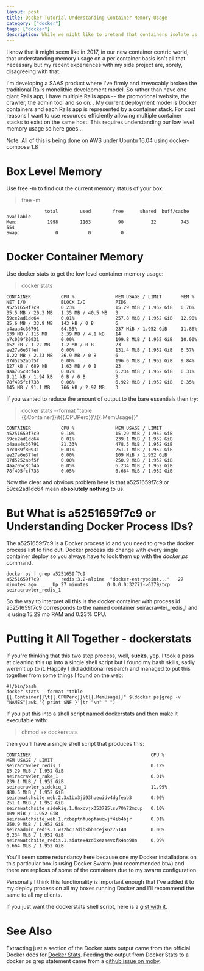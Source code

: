 ```yaml
---
layout: post
title: Docker Tutorial Understanding Container Memory Usage
category: ["docker"]
tags: ["docker"]
description: While we might like to pretend that containers isolate us from low level details like memory usage, you still need to understand it.  Here I explain docker stats and give a shell script for an easy to use tool for viewing container memory stats.
---
```

I know that it might seem like in 2017, in our new container centric world, that understanding memory usage on a per container basis isn't all that necessary but my recent experiences with my side project are, sorely, disagreeing with that.

I'm developing a SAAS product where I've firmly and irrevocably broken the traditional Rails monolithic development model.  So rather than have one giant Rails app, I have multiple Rails apps -- the promotional website, the crawler, the admin tool and so on.  .  My current deployment model is Docker containers and each Rails app is represented by a container stack.  For cost reasons I want to use resources efficiently allowing multiple container stacks to exist on the same host.  This requires understanding our low level memory usage so here goes...

Note: All of this is being done on AWS under Ubuntu 16.04 using docker-compose 1.8

# Box Level Memory

Use free -m to find out the current memory status of your box:

> free -m

                  total        used        free      shared  buff/cache   available
    Mem:           1998        1163          90          22         743         554
    Swap:             0           0           0

# Docker Container Memory

Use docker stats to get the low level container memory usage:

> docker stats

    CONTAINER           CPU %               MEM USAGE / LIMIT       MEM %               NET I/O             BLOCK I/O           PIDS
    a5251659f7c9        0.23%               15.29 MiB / 1.952 GiB   0.76%               35.5 MB / 20.3 MB   1.35 MB / 40.5 MB   3
    59ce2ad1dc64        0.01%               257.8 MiB / 1.952 GiB   12.90%              25.6 MB / 33.9 MB   143 kB / 0 B        6
    b4aaa4c36791        64.55%              237 MiB / 1.952 GiB     11.86%              639 MB / 115 MB     3.39 MB / 4.1 kB    14
    a7c039f80931        0.00%               199.8 MiB / 1.952 GiB   10.00%              152 kB / 1.22 MB    1.2 MB / 0 B        23
    ee27a6e37fef        0.00%               131.4 MiB / 1.952 GiB   6.57%               1.22 MB / 2.33 MB   26.9 MB / 0 B       6
    07d5252abf5f        0.00%               196.6 MiB / 1.952 GiB   9.84%               127 kB / 689 kB     1.63 MB / 0 B       23
    4aa705c8cf4b        0.07%               6.234 MiB / 1.952 GiB   0.31%               9.11 kB / 1.94 kB   0 B / 0 B           3
    78f495fcf733        0.06%               6.922 MiB / 1.952 GiB   0.35%               145 MB / 91.1 MB    766 kB / 2.97 MB    3
    
If you wanted to reduce the amount of output to the bare essentials then try:

> docker stats --format "table {{.Container}}\t{{.CPUPerc}}\t{{.MemUsage}}"

    CONTAINER           CPU %               MEM USAGE / LIMIT
    a5251659f7c9        0.10%               15.29 MiB / 1.952 GiB
    59ce2ad1dc64        0.01%               239.1 MiB / 1.952 GiB
    b4aaa4c36791        21.33%              478.5 MiB / 1.952 GiB
    a7c039f80931        0.01%               251.1 MiB / 1.952 GiB
    ee27a6e37fef        0.00%               109 MiB / 1.952 GiB
    07d5252abf5f        0.00%               250.9 MiB / 1.952 GiB
    4aa705c8cf4b        0.05%               6.234 MiB / 1.952 GiB
    78f495fcf733        0.05%               6.664 MiB / 1.952 GiB

Now the clear and obvious problem here is that a5251659f7c9 or 59ce2ad1dc64 mean **absolutely nothing** to us.
# But What is a5251659f7c9 or Understanding Docker Process IDs?

The a5251659f7c9 is a Docker process id and you need to grep the docker process list to find out.  Docker process ids change with every single container  deploy so you always have to look them up with the *docker ps* command.

    docker ps | grep a5251659f7c9
    a5251659f7c9        redis:3.2-alpine  "docker-entrypoint..."   27 minutes ago      Up 27 minutes       0.0.0.0:32771->6379/tcp   seiracrawler_redis_1
    
So the way to interpret all this is the docker container with process id a5251659f7c9 corresponds to the named container seiracrawler_redis_1 and is using 15.29 mb RAM and 0.23% CPU.

# Putting it All Together - dockerstats

If you're thinking that this two step process, well, **sucks**, yep.  I took a pass at cleaning this up into a single shell script but I found my bash skills, sadly weren't up to it.  Happily I did additional research and managed to put this together from some things I found on the web:

    #!/bin/bash
    docker stats --format "table {{.Container}}\t{{.CPUPerc}}\t{{.MemUsage}}" $(docker ps|grep -v "NAMES"|awk '{ print $NF }'|tr "\n" " ")

If you put this into a shell script named dockerstats and then make it executable with:

> chmod +x dockerstats

then you'll have a single shell script that produces this:

    CONTAINER                                            CPU %               MEM USAGE / LIMIT
    seiracrawler_redis_1                                 0.12%               15.29 MiB / 1.952 GiB
    seiracrawler_rake_1                                  0.01%               239.1 MiB / 1.952 GiB
    seiracrawler_sidekiq_1                               11.99%              480.5 MiB / 1.952 GiB
    seirawatchsite_web.2.3x1bx3ji93hueuidv4dgfeab3       0.00%               251.1 MiB / 1.952 GiB
    seirawatchsite_sidekiq.1.8nxcvjx353725lsv70h72mzup   0.10%               109 MiB / 1.952 GiB
    seirawatchsite_web.1.rxbzptnfuopfauqwjf4ib4bjr       0.01%               250.9 MiB / 1.952 GiB
    seiraadmin_redis.1.ws2hc37dihkbh0cejk6z75140         0.06%               6.234 MiB / 1.952 GiB
    seirawatchsite_redis.1.siatex4zd6xezsevxfk4no98n     0.09%               6.664 MiB / 1.952 GiB

You'll seem some redundancy here because one my Docker installations on this particular box is using Docker Swarm (not recommended btw) and there are  replicas of some of the containers due to my swarm configuration.

Personally I think this functionality is important enough that I've added it to my deploy process on all my boxes running Docker and I'll recommend the same to all my clients.

If you just want the dockerstats shell script, here is a [gist with it](https://gist.github.com/fuzzygroup/e000a972a999b406a38557324e11d1c0).

# See Also

Extracting just a section of the Docker stats output came from the official Docker docs for [Docker Stats](https://docs.docker.com/engine/reference/commandline/stats/#formatting).  Feeding the output from Docker Stats to a docker ps grep statement came from a [github issue on moby](https://github.com/moby/moby/issues/10772).


